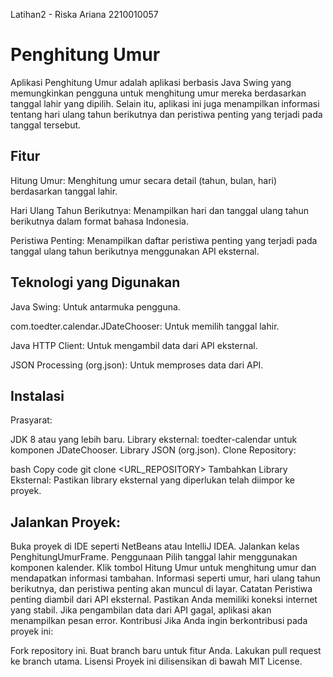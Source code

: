Latihan2 - Riska Ariana 2210010057

# Penghitung Umur
Aplikasi Penghitung Umur adalah aplikasi berbasis Java Swing yang memungkinkan pengguna untuk menghitung umur mereka berdasarkan tanggal lahir yang dipilih. Selain itu, aplikasi ini juga menampilkan informasi tentang hari ulang tahun berikutnya dan peristiwa penting yang terjadi pada tanggal tersebut.

## Fitur
Hitung Umur: Menghitung umur secara detail (tahun, bulan, hari) berdasarkan tanggal lahir.

Hari Ulang Tahun Berikutnya: Menampilkan hari dan tanggal ulang tahun berikutnya dalam format bahasa Indonesia.

Peristiwa Penting: Menampilkan daftar peristiwa penting yang terjadi pada tanggal ulang tahun berikutnya menggunakan API eksternal.

## Teknologi yang Digunakan
Java Swing: Untuk antarmuka pengguna.

com.toedter.calendar.JDateChooser: Untuk memilih tanggal lahir.

Java HTTP Client: Untuk mengambil data dari API eksternal.

JSON Processing (org.json): Untuk memproses data dari API.

## Instalasi
Prasyarat:

JDK 8 atau yang lebih baru.
Library eksternal:
toedter-calendar untuk komponen JDateChooser.
Library JSON (org.json).
Clone Repository:

bash
Copy code
git clone <URL_REPOSITORY>
Tambahkan Library Eksternal: Pastikan library eksternal yang diperlukan telah diimpor ke proyek.

## Jalankan Proyek:

Buka proyek di IDE seperti NetBeans atau IntelliJ IDEA.
Jalankan kelas PenghitungUmurFrame.
Penggunaan
Pilih tanggal lahir menggunakan komponen kalender.
Klik tombol Hitung Umur untuk menghitung umur dan mendapatkan informasi tambahan.
Informasi seperti umur, hari ulang tahun berikutnya, dan peristiwa penting akan muncul di layar.
Catatan
Peristiwa penting diambil dari API eksternal. Pastikan Anda memiliki koneksi internet yang stabil.
Jika pengambilan data dari API gagal, aplikasi akan menampilkan pesan error.
Kontribusi
Jika Anda ingin berkontribusi pada proyek ini:

Fork repository ini.
Buat branch baru untuk fitur Anda.
Lakukan pull request ke branch utama.
Lisensi
Proyek ini dilisensikan di bawah MIT License.
